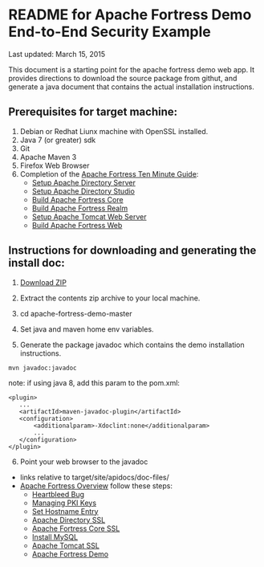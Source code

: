 # README for Apache Fortress Demo End-to-End Security Example

 Last updated: March 15, 2015

 This document is a starting point for the apache fortress demo web app.
 It provides directions to download the source package from githut, and generate
 a java document that contains the actual installation instructions.

## Prerequisites for target machine:
1. Debian or Redhat Liunx machine with OpenSSL installed.
2. Java 7 (or greater) sdk
3. Git
4. Apache Maven 3
5. Firefox Web Browser
6. Completion of the [Apache Fortress Ten Minute Guide](http://symas.com/javadocs/apache-fortress-core/org/apache/directory/fortress/core/doc-files/ten-minute-guide.html):
    * [Setup Apache Directory Server](http://symas.com/javadocs/apache-fortress-core/org/apache/directory/fortress/core/doc-files/apache-directory-server.html)
    * [Setup Apache Directory Studio](http://symas.com/javadocs/apache-fortress-core/org/apache/directory/fortress/core/doc-files/apache-directory-studio.html)
    * [Build Apache Fortress Core](http://symas.com/javadocs/apac1he-fortress-core/org/apache/directory/fortress/core/doc-files/apache-fortress-core.html)
    * [Build Apache Fortress Realm](http://symas.com/javadocs/apache-fortress-core/org/apache/directory/fortress/core/doc-files/apache-fortress-realm.html)
    * [Setup Apache Tomcat Web Server](http://symas.com/javadocs/apache-fortress-core/org/apache/directory/fortress/core/doc-files/apache-tomcat.html)
    * [Build Apache Fortress Web](http://symas.com/javadocs/apache-fortress-core/org/apache/directory/fortress/core/doc-files/apache-fortress-web.html)


## Instructions for downloading and generating the install doc:

1. [Download ZIP](https://github.com/shawnmckinney/apache-fortress-demo/archive/master.zip)

2. Extract the contents zip archive to your local machine.

3. cd apache-fortress-demo-master

4. Set java and maven home env variables.

5. Generate the package javadoc which contains the demo installation instructions.
 ````
mvn javadoc:javadoc
 ````

 note: if using java 8, add this param to the pom.xml:
 ```
<plugin>
    ...
    <artifactId>maven-javadoc-plugin</artifactId>
    <configuration>
        <additionalparam>-Xdoclint:none</additionalparam>
        ...
    </configuration>
</plugin>
 ```

6. Point your web browser to the javadoc
 * links relative to target/site/apidocs/doc-files/
 * [Apache Fortress Overview](target/site/apidocs/overview-summary.html) follow these steps:
    * [Heartbleed Bug](target/site/apidocs/doc-files/opensslheartbleed.html)
    * [Managing PKI Keys](target/site/apidocs/doc-files/keys.html)
    * [Set Hostname Entry](target/site/apidocs/doc-files/hosts.html)
    * [Apache Directory SSL](target/site/apidocs/doc-files/apache-directory-ssl.html)
    * [Apache Fortress Core SSL](target/site/apidocs/doc-files/apache-fortress-core-ssl.html)
    * [Install MySQL](target/site/apidocs/doc-files/mysql.html)
    * [Apache Tomcat SSL](target/site/apidocs/doc-files/apache-tomcat-ssl.html)
    * [Apache Fortress Demo](target/site/apidocs/doc-files/apache-fortress-demo.html)
